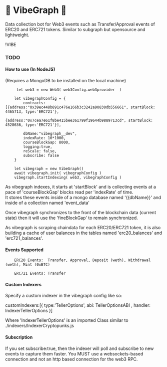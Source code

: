 # 🦊 VibeGraph 🦊
Data collection bot for Web3 events such as Transfer/Approval events of ERC20 and ERC721 tokens.  Similar to subgraph but opensource and lightweight.

!VIBE


### TODO 
 

#### How to use (In NodeJS) 
(Requires a MongoDB to be installed on the local machine) 

         let web3 = new Web3( web3Config.web3provider  )

        let vibegraphConfig = {
            contracts:[{address:"0x39ec448b891c476e166b3c3242a90830db556661", startBlock: 4465713, type:'ERC721'},
                            {address:"0x7cea7e61f8be415bee361799f19644b9889713cd", startBlock: 4528636, type:'ERC721'}],
             
            dbName:"vibegraph__dev",
            indexRate: 10*1000,
            courseBlockGap: 8000,
            logging:true,
            reScale: false,
            subscribe: false
        }

        let vibegraph = new VibeGraph()
        await vibegraph.init( vibegraphConfig )
        vibegraph.startIndexing( web3, vibegraphConfig )  


        
        
        
        
 As vibegraph indexes, it starts at 'startBlock' and is collecting events at a pace of 'courseBlockGap' blocks read per 'indexRate' of time.  
 It stores these events inside of a mongo database named '{{dbName}}' and inside of a collection named 'event_data'
 
 Once vibegraph synchronizes to the front of the blockchain data (current state) then it will use the 'fineBlockGap' to remain synchronized.  
 
 As vibegraph is scraping chaindata for each ERC20/ERC721 token, it is also building a cache of user balances in the tables named 'erc20_balances' and 'erc721_balances'. 
 
 #### Events Supported
 
        ERC20 Events:  Transfer, Approval, Deposit (weth), Withdrawal (weth), Mint (0xBTC)
 
        ERC721 Events: Transfer


#### Custom Indexers

Specify a custom indexer in the vibegraph config like so:

customIndexers:[{ type:'TellerOptions', abi: TellerOptionsABI ,  handler: IndexerTellerOptions  }]


Where 'IndexerTellerOptions' is an imported Class similar to ./indexers/IndexerCryptopunks.js


#### Subscription

If you set subscribe:true, then the indexer will poll and subscribe to new events to capture them faster.  You MUST use a websockets-based connection and not an http based connection for the web3 RPC.  